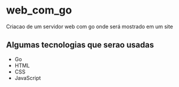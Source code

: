 # web_com_go

Criacao de um servidor web com go onde será mostrado em um site

## Algumas tecnologias que serao usadas

- Go
- HTML
- CSS
- JavaScript